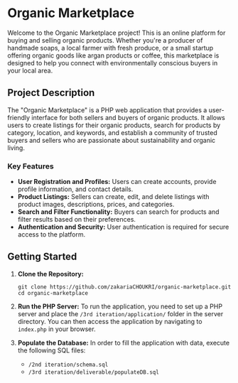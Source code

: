 # Organic Marketplace

Welcome to the Organic Marketplace project! This is an online platform for buying and selling organic products. Whether you're a producer of handmade soaps, a local farmer with fresh produce, or a small startup offering organic goods like argan products or coffee, this marketplace is designed to help you connect with environmentally conscious buyers in your local area.

## Project Description

The "Organic Marketplace" is a PHP web application that provides a user-friendly interface for both sellers and buyers of organic products. It allows users to create listings for their organic products, search for products by category, location, and keywords, and establish a community of trusted buyers and sellers who are passionate about sustainability and organic living.

### Key Features

- **User Registration and Profiles:** Users can create accounts, provide profile information, and contact details.
- **Product Listings:** Sellers can create, edit, and delete listings with product images, descriptions, prices, and categories.
- **Search and Filter Functionality:** Buyers can search for products and filter results based on their preferences.
- **Authentication and Security:** User authentication is required for secure access to the platform.

## Getting Started

1. **Clone the Repository:**
   ```
   git clone https://github.com/zakariaCHOUKRI/organic-marketplace.git
   cd organic-marketplace
   ```

2. **Run the PHP Server:**
   To run the application, you need to set up a PHP server and place the `/3rd iteration/application/` folder in the server directory. You can then access the application by navigating to `index.php` in your browser.

3. **Populate the Database:**
   In order to fill the application with data, execute the following SQL files:
   - `/2nd iteration/schema.sql`
   - `/3rd iteration/deliverable/populateDB.sql`
